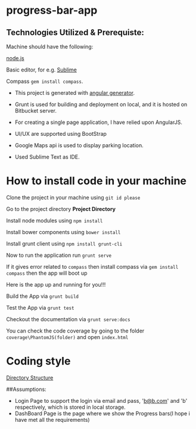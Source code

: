 # progress-bar-app



## Technologies Utilized & Prerequiste:

Machine should have the following: 

[node.js](https://nodejs.org/)

Basic editor, for e.g. [Sublime](https://www.sublimetext.com/)

Compass ``gem install compass``.

* This project is generated with [angular generator](https://github.com/yeoman/generator-angular).
 
* Grunt is used for building and deployment on local, and it is hosted on Bitbucket server.
 
* For creating a single page application, I have relied upon AngularJS.
 
* UI/UX are supported using BootStrap
 
* Google Maps api is used to display parking location.
 
* Used Sublime Text as IDE.

# How to install code in your machine

Clone the project in your machine using ``git id please``

Go to the project directory **Project Directory**

Install node modules using ``npm install``

Install bower components using ``bower install``

Install grunt client using ``npm install grunt-cli``

Now to run the application run ``grunt serve``

If it gives error related to `` compass ``	then install compass via `` gem install compass `` then the app will boot up

Here is the app up and running for you!!!

Build the App via `` grunt build ``

Test the App via `` grunt test ``

Checkout the documentation via `` grunt serve:docs ``


You can check the code coverage by going to the folder `` coverage\PhantomJS(folder) `` and open `` index.html ``


# Coding style

[Directory Structure ](https://scotch.io/tutorials/angularjs-best-practices-directory-structure#a-better-structure-and-foundation)

##Assumptions:
 * Login Page to support the login via email and pass, 'b@b.com' and 'b' respectively, which is stored in local storage.
 * DashBoard Page is the page where we show the Progress bars(I hope i have met all the requirements)



